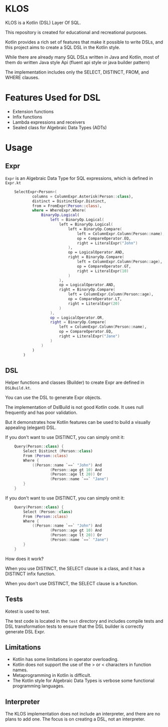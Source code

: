 # KLOS

KLOS is a Kotlin (DSL) Layer Of SQL. 

This repository is created for educational and recreational purposes.

Kotlin provides a rich set of features that make it possible to write DSLs, and this project aims to create a SQL DSL in the Kotlin style. 

While there are already many SQL DSLs written in Java and Kotlin, most of them do written Java style Api (fluent api style or java builder pattern)

The implementation includes only the SELECT, DISTINCT, FROM, and WHERE clauses.

# Features Used for DSL
- Extension functions
- Infix functions
- Lambda expressions and receivers
- Sealed class for Algebraic Data Types (ADTs)

# Usage

## Expr
`Expr` is an Algebraic Data Type for SQL expressions, which is defined in `Expr.kt`

```kotlin
    SelectExpr<Person>(
            columns = ColumnExpr.Asterisk(Person::class),
            distinct = DistinctExpr.Distinct,
            from = FromExpr(Person::class),
            where = WhereExpr.Where(
                BinaryOp.Logical(
                    left = BinaryOp.Logical(
                        left = BinaryOp.Logical(
                            left = BinaryOp.Compare(
                                left = ColumnExpr.Column(Person::name),
                                op = CompareOperator.EQ,
                                right = LiteralExpr("John")
                            ),
                            op = LogicalOperator.AND,
                            right = BinaryOp.Compare(
                                left = ColumnExpr.Column(Person::age),
                                op = CompareOperator.GT,
                                right = LiteralExpr(10)
                            )
                        ),
                        op = LogicalOperator.AND,
                        right = BinaryOp.Compare(
                            left = ColumnExpr.Column(Person::age),
                            op = CompareOperator.LT,
                            right = LiteralExpr(20)
                        )
                    ),
                    op = LogicalOperator.OR,
                    right = BinaryOp.Compare(
                        left = ColumnExpr.Column(Person::name),
                        op = CompareOperator.EQ,
                        right = LiteralExpr("Jane")
                    )
                )
            )
        )
```

## DSL
Helper functions and classes (Builder) to create Expr are defined in `DSLBuild.kt`. 

You can use the DSL to generate Expr objects.

The implementation of DslBuild is not good Kotlin code. It uses null frequently and has poor validation.

But it demonstrates how Kotlin features can be used to build a visually appealing (elegant) DSL.


If you don't want to use DISTINCT, you can simply omit it:

```kotlin
    Query(Person::class) {
        Select Distinct (Person::class)
        From (Person::class)
        Where {
            ((Person::name `==` "John") And
                    (Person::age gt 10) And
                    (Person::age lt 20)) Or
                    (Person::name `==` "Jane")
        }
    }
```

If you don't want to use DISTINCT, you can simply omit it:

```kotlin
    Query(Person::class) {
        Select (Person::class)
        From (Person::class)
        Where {
            ((Person::name `==` "John") And
                    (Person::age gt 10) And
                    (Person::age lt 20)) Or
                    (Person::name `==` "Jane")
        }
    }
```

How does it work?

When you use DISTINCT, the SELECT clause is a class, and it has a DISTINCT infix function. 

When you don't use DISTINCT, the SELECT clause is a function.


## Tests
Kotest is used to test.

The test code is located in the `test` directory and includes compile tests and DSL transformation tests to ensure that the DSL builder is correctly generate DSL Expr.

## Limitations
- Kotlin has some limitations in operator overloading.
- Kotlin does not support the use of the > or < characters in function names.
- Metaprogramming in Kotlin is difficult.
- The Kotlin style for Algebraic Data Types is verbose some functional programming languages.

## Interpreter

The KLOS implementation does not include an interpreter, and there are no plans to add one. The focus is on creating a DSL, not an interpreter.
